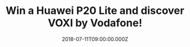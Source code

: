 ---
campaign-uuid: "c-8b0dd633-8f3d-4828-a225-db50b56eb036"
type: "Preview"
category: "Gift"
date: "2018-07-11T09:00:00.000Z"
end-date: "2018-08-11T23:59:00.000Z"
disable-form: false
is_promoted: true
has_entry_page: true
title: "Win a Huawei P20 Lite and discover VOXI by Vodafone!"
competition-description: "<p>Powerful dual camera, Extraordinary vision, From selfie\
  \ to self-portrait…YES! you are right, we are talking about one of the best phones\
  \ of the moment: The Huawei P20 Lite and thanks to NME AAA it could be yours!\r\n\
  We are giving away the brand new Huawei P20 Lite to one of our lucky members and\
  \ you could discover VOXI by Vodafone! Maybe it’s you?</p>\r\n<p>Click below for\
  \ a chance to win!</p>"
hero-header: "Win a Huawei P20 Lite and discover VOXI by Vodafone!"
terms-confirmation: "N/A"
banner-img: "https://assets.expresslyapp.com/asset-60f703be-bfda-486b-b2a6-f052e2c86a63.jpg"
logo-left-href: "https://www.voxi.co.uk"
logo-left-image: "https://assets.expresslyapp.com/0bd4438a-8ac2-4292-ab8c-1ee2cc65f7f2-thumb.png"
logo-left-title: "VOXI Test"
bg-image-hero: "https://assets.expresslyapp.com/asset-49772ca5-5df7-431e-8d23-8b72fbd5f992.jpg"
bg-image-first: "https://assets.expresslyapp.com/asset-65888b93-3f4c-4916-943a-b110a18e6349.jpg"
bg-image-second: "https://assets.expresslyapp.com/asset-2568a249-4836-4812-bef6-990e3124ec7e.jpg"
bg-image-third: "https://assets.expresslyapp.com/asset-9eab7205-ad86-4705-abe8-da0369aa6338.jpg"
section1-content: "<p>The P20 lite's state-of-the-art 16-megapixel dual rear camera\
  \ delivers natural 'bokeh' effects to your shots, creating professional-looking\
  \ soft backgrounds and adding more focus on the subject of your image.</p>\r\n<p>Amazing\
  \ colours all-round with extraordinary vision on the 5.84-inch Huawei FullView FHD+\
  \ display! PLUS P20 lite's exterior has been designed with stylish, smooth glass\
  \ casing and metallic body!</p>"
section2-content: "<p>Huawei P20 Lite + VOXI = Endless possibilities! Their network\
  \ is powered by Vodafone, giving you superfast network speed and great coverage\
  \ on the go built for endless possibilities through endless social data and is here\
  \ for YOU! With VOXI everything is worth it: Endless sharing, roaming, flexibility,\
  \ chat… a MUST for you!</p>"
section3-content: "<p>No tricks, no contracts! All VOXI plans come with Endless social\
  \ data and now with their double data offer until August 30th you won’t want to\
  \ get back! If you don’t want to miss this amazing opportunity of winning the brand\
  \ new Huawei P20 Lite and discover VOXI… hurry up and enter the form below and it\
  \ could be coming home with you!</p>\r\n<p>Good luck!</p>"
entry-title: "Win a Huawei P20 Lite and discover VOXI by Vodafone!"
entry-content: "Enter the draw to win the Huawei P20 Lite and discover VOXI by Vodafone\
  \ by completing the form below and enjoy all of its benefits now! before 23:59 on\
  \ 21th of July 2018."
has-winner: false
prize-description: "A Huawei P20 Lite and discover VOXI by Vodafone."
special-conditions: "Multiple entries are allowed up to one every day."
---